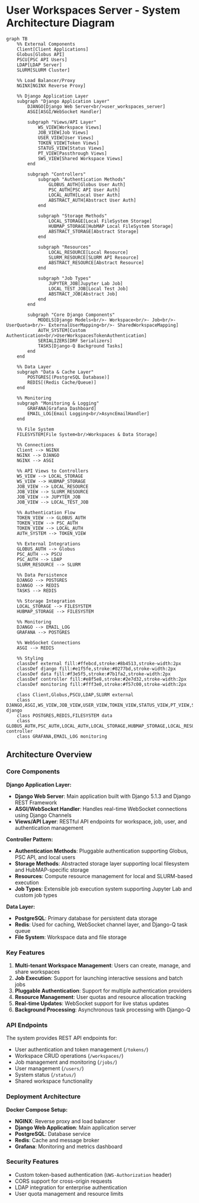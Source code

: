 # User Workspaces Server - System Architecture Diagram

```mermaid
graph TB
    %% External Components
    Client[Client Applications]
    Globus[Globus API]
    PSCU[PSC API Users]
    LDAP[LDAP Server]
    SLURM[SLURM Cluster]
    
    %% Load Balancer/Proxy
    NGINX[NGINX Reverse Proxy]
    
    %% Django Application Layer
    subgraph "Django Application Layer"
        DJANGO[Django Web Server<br/>user_workspaces_server]
        ASGI[ASGI/WebSocket Handler]
        
        subgraph "Views/API Layer"
            WS_VIEW[Workspace Views]
            JOB_VIEW[Job Views]
            USER_VIEW[User Views]
            TOKEN_VIEW[Token Views]
            STATUS_VIEW[Status Views]
            PT_VIEW[Passthrough Views]
            SWS_VIEW[Shared Workspace Views]
        end
        
        subgraph "Controllers"
            subgraph "Authentication Methods"
                GLOBUS_AUTH[Globus User Auth]
                PSC_AUTH[PSC API User Auth]
                LOCAL_AUTH[Local User Auth]
                ABSTRACT_AUTH[Abstract User Auth]
            end
            
            subgraph "Storage Methods"
                LOCAL_STORAGE[Local FileSystem Storage]
                HUBMAP_STORAGE[HubMAP Local FileSystem Storage]
                ABSTRACT_STORAGE[Abstract Storage]
            end
            
            subgraph "Resources"
                LOCAL_RESOURCE[Local Resource]
                SLURM_RESOURCE[SLURM API Resource]
                ABSTRACT_RESOURCE[Abstract Resource]
            end
            
            subgraph "Job Types"
                JUPYTER_JOB[Jupyter Lab Job]
                LOCAL_TEST_JOB[Local Test Job]
                ABSTRACT_JOB[Abstract Job]
            end
        end
        
        subgraph "Core Django Components"
            MODELS[Django Models<br/>- Workspace<br/>- Job<br/>- UserQuota<br/>- ExternalUserMapping<br/>- SharedWorkspaceMapping]
            AUTH_SYSTEM[Custom Authentication<br/>UserWorkspacesTokenAuthentication]
            SERIALIZERS[DRF Serializers]
            TASKS[Django-Q Background Tasks]
        end
    end
    
    %% Data Layer
    subgraph "Data & Cache Layer"
        POSTGRES[(PostgreSQL Database)]
        REDIS[(Redis Cache/Queue)]
    end
    
    %% Monitoring
    subgraph "Monitoring & Logging"
        GRAFANA[Grafana Dashboard]
        EMAIL_LOG[Email Logging<br/>AsyncEmailHandler]
    end
    
    %% File System
    FILESYSTEM[File System<br/>Workspaces & Data Storage]
    
    %% Connections
    Client --> NGINX
    NGINX --> DJANGO
    NGINX --> ASGI
    
    %% API Views to Controllers
    WS_VIEW --> LOCAL_STORAGE
    WS_VIEW --> HUBMAP_STORAGE
    JOB_VIEW --> LOCAL_RESOURCE
    JOB_VIEW --> SLURM_RESOURCE
    JOB_VIEW --> JUPYTER_JOB
    JOB_VIEW --> LOCAL_TEST_JOB
    
    %% Authentication Flow
    TOKEN_VIEW --> GLOBUS_AUTH
    TOKEN_VIEW --> PSC_AUTH
    TOKEN_VIEW --> LOCAL_AUTH
    AUTH_SYSTEM --> TOKEN_VIEW
    
    %% External Integrations
    GLOBUS_AUTH --> Globus
    PSC_AUTH --> PSCU
    PSC_AUTH --> LDAP
    SLURM_RESOURCE --> SLURM
    
    %% Data Persistence
    DJANGO --> POSTGRES
    DJANGO --> REDIS
    TASKS --> REDIS
    
    %% Storage Integration
    LOCAL_STORAGE --> FILESYSTEM
    HUBMAP_STORAGE --> FILESYSTEM
    
    %% Monitoring
    DJANGO --> EMAIL_LOG
    GRAFANA --> POSTGRES
    
    %% WebSocket Connections
    ASGI --> REDIS
    
    %% Styling
    classDef external fill:#ffebcd,stroke:#8b4513,stroke-width:2px
    classDef django fill:#e1f5fe,stroke:#0277bd,stroke-width:2px
    classDef data fill:#f3e5f5,stroke:#7b1fa2,stroke-width:2px
    classDef controller fill:#e8f5e8,stroke:#2e7d32,stroke-width:2px
    classDef monitoring fill:#fff3e0,stroke:#f57c00,stroke-width:2px
    
    class Client,Globus,PSCU,LDAP,SLURM external
    class DJANGO,ASGI,WS_VIEW,JOB_VIEW,USER_VIEW,TOKEN_VIEW,STATUS_VIEW,PT_VIEW,SWS_VIEW,MODELS,AUTH_SYSTEM,SERIALIZERS,TASKS django
    class POSTGRES,REDIS,FILESYSTEM data
    class GLOBUS_AUTH,PSC_AUTH,LOCAL_AUTH,LOCAL_STORAGE,HUBMAP_STORAGE,LOCAL_RESOURCE,SLURM_RESOURCE,JUPYTER_JOB,LOCAL_TEST_JOB controller
    class GRAFANA,EMAIL_LOG monitoring
```

## Architecture Overview

### Core Components

**Django Application Layer:**
- **Django Web Server**: Main application built with Django 5.1.3 and Django REST Framework
- **ASGI/WebSocket Handler**: Handles real-time WebSocket connections using Django Channels
- **Views/API Layer**: RESTful API endpoints for workspace, job, user, and authentication management

**Controller Pattern:**
- **Authentication Methods**: Pluggable authentication supporting Globus, PSC API, and local users
- **Storage Methods**: Abstracted storage layer supporting local filesystem and HubMAP-specific storage
- **Resources**: Compute resource management for local and SLURM-based execution
- **Job Types**: Extensible job execution system supporting Jupyter Lab and custom job types

**Data Layer:**
- **PostgreSQL**: Primary database for persistent data storage
- **Redis**: Used for caching, WebSocket channel layer, and Django-Q task queue
- **File System**: Workspace data and file storage

### Key Features

1. **Multi-tenant Workspace Management**: Users can create, manage, and share workspaces
2. **Job Execution**: Support for launching interactive sessions and batch jobs
3. **Pluggable Authentication**: Support for multiple authentication providers
4. **Resource Management**: User quotas and resource allocation tracking
5. **Real-time Updates**: WebSocket support for live status updates
6. **Background Processing**: Asynchronous task processing with Django-Q

### API Endpoints

The system provides REST API endpoints for:
- User authentication and token management (`/tokens/`)
- Workspace CRUD operations (`/workspaces/`)
- Job management and monitoring (`/jobs/`)
- User management (`/users/`)
- System status (`/status/`)
- Shared workspace functionality

### Deployment Architecture

**Docker Compose Setup:**
- **NGINX**: Reverse proxy and load balancer
- **Django Web Application**: Main application server
- **PostgreSQL**: Database service
- **Redis**: Cache and message broker
- **Grafana**: Monitoring and metrics dashboard

### Security Features

- Custom token-based authentication (`UWS-Authorization` header)
- CORS support for cross-origin requests
- LDAP integration for enterprise authentication
- User quota management and resource limits
